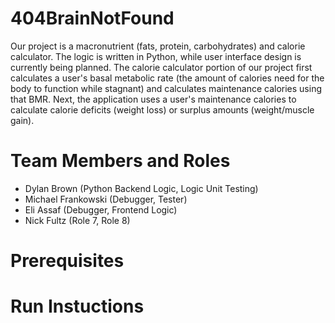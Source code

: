 # 404BrainNotFound

Our project is a macronutrient (fats, protein, carbohydrates) and calorie calculator. The logic is written in Python, while user interface design is currently being planned. The calorie calculator portion of our project first calculates a user's basal metabolic rate (the amount of calories need for the body to function while stagnant) and calculates maintenance calories using that BMR. Next, the application uses a user's maintenance calories to calculate calorie deficits (weight loss) or surplus amounts (weight/muscle gain). 

# Team Members and Roles

* Dylan Brown (Python Backend Logic, Logic Unit Testing)
* Michael Frankowski (Debugger, Tester)
* Eli Assaf (Debugger, Frontend Logic)
* Nick Fultz (Role 7, Role 8)

# Prerequisites

# Run Instuctions
